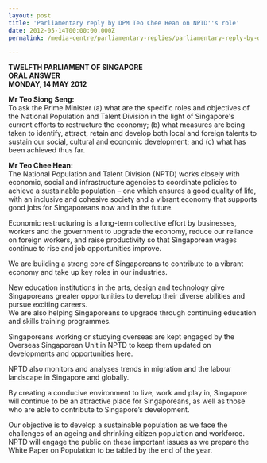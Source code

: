 ```yaml
---
layout: post
title: 'Parliamentary reply by DPM Teo Chee Hean on NPTD''s role'
date: 2012-05-14T00:00:00.000Z
permalink: /media-centre/parliamentary-replies/parliamentary-reply-by-dpm-teo-chee-hean-on-14-may-2012/

---
```



**TWELFTH PARLIAMENT OF SINGAPORE  
ORAL ANSWER  
MONDAY, 14 MAY 2012**
        
**Mr Teo Siong Seng:**   
To ask the Prime Minister (a) what are the specific roles and objectives of the National Population and Talent Division in the light of Singapore's current efforts to restructure the economy; (b) what measures are being taken to identify, attract, retain and develop both local and foreign talents to sustain our social, cultural and economic development; and (c) what has been achieved thus far.

**Mr Teo Chee Hean:**  
The National Population and Talent Division (NPTD) works closely with economic, social and infrastructure agencies to coordinate policies to achieve a sustainable population – one which ensures a good quality of life, with an inclusive and cohesive society and a vibrant economy that supports good jobs for Singaporeans now and in the future.

Economic restructuring is a long-term collective effort by businesses, workers and the government to upgrade the economy, reduce our reliance on foreign workers, and raise productivity so that Singaporean wages continue to rise and job opportunities improve.

We are building a strong core of Singaporeans to contribute to a vibrant economy and take up key roles in our industries.

New education institutions in the arts, design and technology give Singaporeans greater opportunities to develop their diverse abilities and pursue exciting careers.   
We are also helping Singaporeans to upgrade through continuing education and skills training programmes.

Singaporeans working or studying overseas are kept engaged by the Overseas Singaporean Unit in NPTD to keep them updated on developments and opportunities here.

NPTD also monitors and analyses trends in migration and the labour landscape in Singapore and globally.

By creating a conducive environment to live, work and play in, Singapore will continue to be an attractive place for Singaporeans, as well as those who are able to contribute to Singapore’s development.

Our objective is to develop a sustainable population as we face the challenges of an ageing and shrinking citizen population and workforce. NPTD will engage the public on these important issues as we prepare the White Paper on Population to be tabled by the end of the year.


